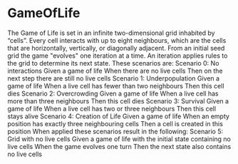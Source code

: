 # GameOfLife

The Game of Life is set in an infinite two-dimensional grid inhabited by “cells”.
Every cell interacts with up to eight neighbours, which are the cells that are
horizontally, vertically, or diagonally adjacent.
From an initial seed grid the game "evolves" one iteration at a time. An iteration
applies rules to the grid to determine its next state. These scenarios are:
Scenario 0: No interactions
Given a game of life
When there are no live cells
Then on the next step there are still no live cells
Scenario 1: Underpopulation
Given a game of life
When a live cell has fewer than two neighbours
Then this cell dies
Scenario 2: Overcrowding
Given a game of life
When a live cell has more than three neighbours
Then this cell dies
Scenario 3: Survival
Given a game of life
When a live cell has two or three neighbours
Then this cell stays alive
Scenario 4: Creation of Life
Given a game of life
When an empty position has exactly three neighbouring cells
Then a cell is created in this position
When applied these scenarios result in the following:
Scenario 5: Grid with no live cells
Given a game of life with the initial state containing no live cells
When the game evolves one turn
Then the next state also contains no live cells
